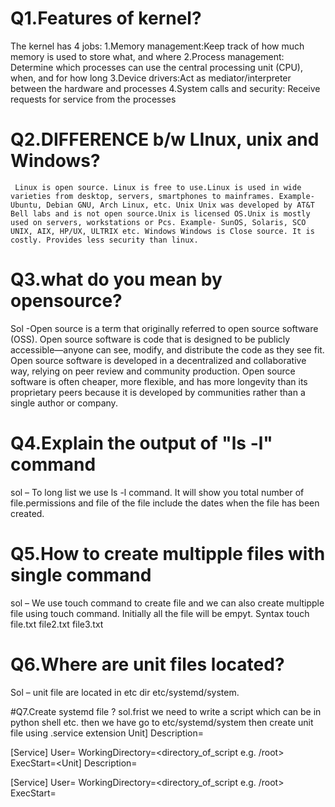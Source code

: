 
# Q1.Features of kernel?
  
The kernel has 4 jobs:
       1.Memory management:Keep track of how much memory is used to store what, and where
             2.Process management: Determine which processes can use the central     	processing unit (CPU), when, and for how long
3.Device drivers:Act as mediator/interpreter between the hardware and processes
       4.System calls and security: Receive requests for service from the processes

# Q2.DIFFERENCE b/w LInux, unix and Windows?
     Linux is open source. Linux is free to use.Linux is used in wide varieties from desktop, servers, smartphones to mainframes. Example- Ubuntu, Debian GNU, Arch Linux, etc. Unix Unix was developed by AT&T Bell labs and is not open source.Unix is licensed OS.Unix is mostly used on servers, workstations or Pcs. Example- SunOS, Solaris, SCO UNIX, AIX, HP/UX, ULTRIX etc. Windows Windows is Close source. It is costly. Provides less security than linux.

# Q3.what do you mean by opensource?
Sol -Open source is a term that originally referred to open source software (OSS). Open       	source software is code that is designed to be publicly accessible—anyone can see, 	modify, and distribute the code as they see fit.
     Open source software is developed in a decentralized and collaborative              way, relying on peer review and community production. Open source software is often cheaper, more flexible, and has more longevity than its proprietary peers because it is developed by communities rather than a single author or company.

# Q4.Explain the output of "ls -l" command
sol – To long list we use ls -l command. It will show you total number of file.permissions and file of the file include the dates when the file has been created.

# Q5.How to create multipple files with single command
sol – We use touch command to create file and we can also create multipple file using touch command. Initially all the file will be empyt. Syntax  touch file.txt file2.txt file3.txt

# Q6.Where are unit files located?
Sol – unit file are located in etc dir etc/systemd/system.

#Q7.Create systemd file ?
sol.frist we need to write a script which can be in python shell etc.
then we have go to etc/systemd/system 
then create unit file using .service extension
Unit]
Description=<description about this service>

[Service]
User=<user e.g. root>
WorkingDirectory=<directory_of_script e.g. /root>
ExecStart=<Unit]
Description=<description about this service>

[Service]
User=<user e.g. root>
WorkingDirectory=<directory_of_script e.g. /root>
ExecStart=<script which needs to be executed>
Restart=always

[Install]
WantedBy=multi-user.targe>
Restart=always

[Install]
WantedBy=multi-user.targe




